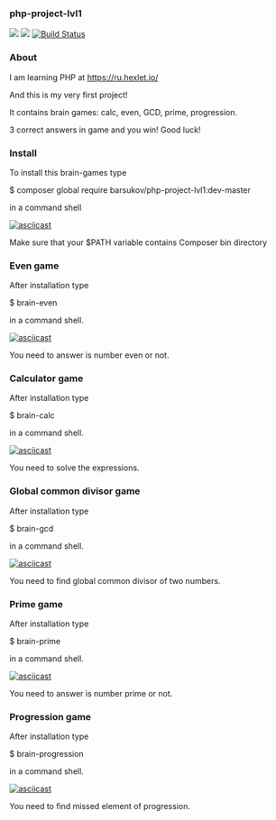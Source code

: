 ### php-project-lvl1
<a href="https://codeclimate.com/github/barsukov2/php-project-lvl1/maintainability"><img src="https://api.codeclimate.com/v1/badges/9a2fd6e808e132068744/maintainability" /></a>
<a href="https://codeclimate.com/github/barsukov2/php-project-lvl1/test_coverage"><img src="https://api.codeclimate.com/v1/badges/9a2fd6e808e132068744/test_coverage" /></a>
[![Build Status](https://travis-ci.com/barsukov2/php-project-lvl1.svg?branch=master)](https://travis-ci.com/barsukov2/php-project-lvl1)

### About
I am learning PHP at https://ru.hexlet.io/

And this is my very first project!

It contains brain games: calc, even, GCD, prime, progression.

3 correct answers in game and you win! Good luck!


### Install
To install this brain-games type 

$ composer global require barsukov/php-project-lvl1:dev-master

in a command shell

[![asciicast](https://asciinema.org/a/308768.png)](https://asciinema.org/a/308768)


Make sure that your $PATH variable contains Composer bin directory 

### Even game

After installation type

$ brain-even

in a command shell.

[![asciicast](https://asciinema.org/a/309355.png)](https://asciinema.org/a/309355)

You need to answer is number even or not.

### Calculator game

After installation type

$ brain-calc

in a command shell.

[![asciicast](https://asciinema.org/a/309356.png)](https://asciinema.org/a/309356)

You need to solve the expressions.

### Global common divisor game

After installation type

$ brain-gcd

in a command shell.

[![asciicast](https://asciinema.org/a/309362.png)](https://asciinema.org/a/309362)

You need to find global common divisor of two numbers.

### Prime game

After installation type

$ brain-prime

in a command shell.

[![asciicast](https://asciinema.org/a/309363.png)](https://asciinema.org/a/309363)

You need to answer is number prime or not.

### Progression game

After installation type

$ brain-progression

in a command shell.

[![asciicast](https://asciinema.org/a/309366.png)](https://asciinema.org/a/309366)

You need to find missed element of progression.





